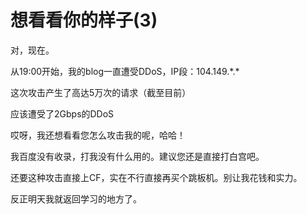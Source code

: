 想看看你的样子(3)
==========

对，现在。

从19:00开始，我的blog一直遭受DDoS，IP段：104.149.\*.\*

这次攻击产生了高达5万次的请求（截至目前）

应该遭受了2Gbps的DDoS

哎呀，我还想看看您怎么攻击我的呢，哈哈！

我百度没有收录，打我没有什么用的。建议您还是直接打白宫吧。

还要这种攻击直接上CF，实在不行直接再买个跳板机。别让我花钱和实力。

反正明天我就返回学习的地方了。
